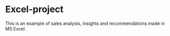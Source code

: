 # Excel-project
This is an example of sales analysis, insights and recommendations made in MS Excel. 

